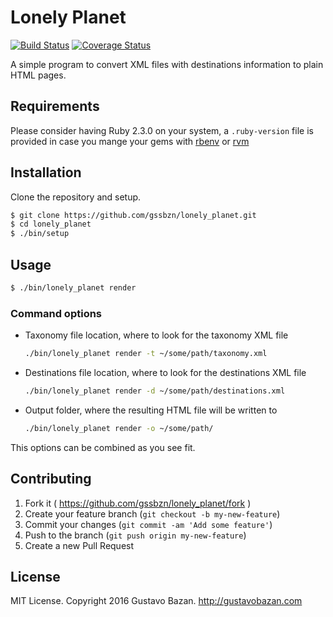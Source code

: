 # Lonely Planet
[![Build Status](https://travis-ci.org/gssbzn/lonely_planet.svg?branch=master)](https://travis-ci.org/gssbzn/lonely_planet)
[![Coverage Status](https://coveralls.io/repos/gssbzn/lonely_planet/badge.svg?branch=master&service=github)](https://coveralls.io/github/gssbzn/lonely_planet?branch=master)

A simple program to convert XML files with destinations information
to plain HTML pages.

## Requirements

Please consider having Ruby 2.3.0 on your system,
a `.ruby-version` file is provided in case you mange
your gems with [rbenv](https://github.com/rbenv/rbenv#installation)
or [rvm](http://rvm.io/rvm/install)

## Installation

Clone the repository and setup.

```sh
$ git clone https://github.com/gssbzn/lonely_planet.git
$ cd lonely_planet
$ ./bin/setup
```

## Usage

```sh
$ ./bin/lonely_planet render
```

### Command options

- Taxonomy file location, where to look for the taxonomy XML file
    ```sh
    ./bin/lonely_planet render -t ~/some/path/taxonomy.xml
    ```
- Destinations file location, where to look for the destinations XML file
    ```sh
    ./bin/lonely_planet render -d ~/some/path/destinations.xml
    ```
- Output folder, where the resulting HTML file will be written to
    ```sh
    ./bin/lonely_planet render -o ~/some/path/
    ```

This options can be combined as you see fit.

## Contributing

1. Fork it ( https://github.com/gssbzn/lonely_planet/fork )
2. Create your feature branch (`git checkout -b my-new-feature`)
3. Commit your changes (`git commit -am 'Add some feature'`)
4. Push to the branch (`git push origin my-new-feature`)
5. Create a new Pull Request

## License

MIT License. Copyright 2016 Gustavo Bazan. http://gustavobazan.com
